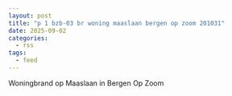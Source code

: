 ```yaml
---
layout: post
title: "p 1 bzb-03 br woning maaslaan bergen op zoom 201031"
date: 2025-09-02
categories: 
  - rss
tags: 
  - feed
---
```


Woningbrand op Maaslaan in Bergen Op Zoom
